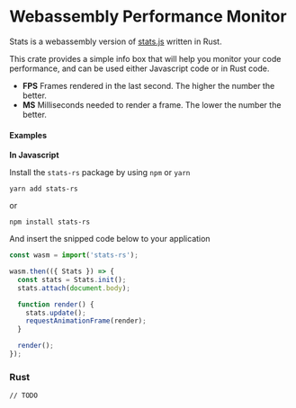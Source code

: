 # Webassembly Performance Monitor

Stats is a webassembly version of [stats.js](https://github.com/mrdoob/stats.js) written in Rust.

This crate provides a simple info box that will help you monitor your code performance,
and can be used either Javascript code or in Rust code.

* **FPS** Frames rendered in the last second. The higher the number the better.
* **MS** Milliseconds needed to render a frame. The lower the number the better.

#### Examples

**In Javascript**

Install the `stats-rs` package by using `npm` or `yarn`

```
yarn add stats-rs
```
or
```
npm install stats-rs
```

And insert the snipped code below to your application

```js
const wasm = import('stats-rs');

wasm.then(({ Stats }) => {
  const stats = Stats.init();
  stats.attach(document.body);

  function render() {
    stats.update();
    requestAnimationFrame(render);
  }

  render();
});
```

### Rust
```
// TODO
```
